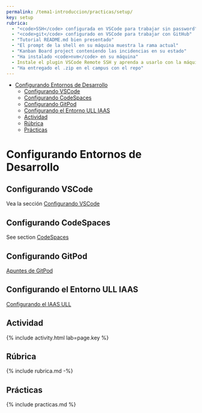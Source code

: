 ```yaml
---
permalink: /tema1-introduccion/practicas/setup/
key: setup
rubrica:
  - "<code>SSH</code> configurada en VSCode para trabajar sin password"
  - "<code>git</code> configurado en VSCode para trabajar con GitHub"
  - "Tutorial README.md bien presentado"
  - "El prompt de la shell en su máquina muestra la rama actual"
  - "Kanban Board project conteniendo las incidencias en su estado"
  - "Ha instalado <code>nvm</code> en su máquina"
  - Instale el plugin VSCode Remote SSH y aprenda a usarlo con la máquina del iaas
  - "Ha entregado el .zip en el campus con el repo"
---
```

- [Configurando Entornos de Desarrollo](#configurando-entornos-de-desarrollo)
  - [Configurando VSCode](#configurando-vscode)
  - [Configurando CodeSpaces](#configurando-codespaces)
  - [Configurando GitPod](#configurando-gitpod)
  - [Configurando el Entorno ULL IAAS](#configurando-el-entorno-ull-iaas)
  - [Actividad](#actividad)
  - [Rúbrica](#rúbrica)
  - [Prácticas](#prácticas)

# Configurando Entornos de Desarrollo


## Configurando VSCode

Vea la sección [Configurando VSCode](vscode-config)

## Configurando CodeSpaces

See section [CodeSpaces](../../codespaces)

## Configurando GitPod

[Apuntes de GitPod](../../gitpod)

## Configurando el Entorno ULL IAAS

[Configurando el IAAS ULL](iaas-ull)

## Actividad 

{% include activity.html lab=page.key %}

## Rúbrica

{% include rubrica.md -%}

## Prácticas

{% include practicas.md %}